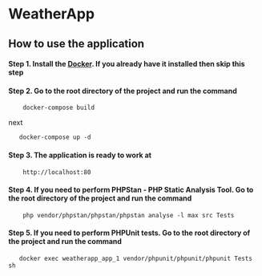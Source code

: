 # WeatherApp
## How to use the application
#### Step 1. Install the [Docker](https://www.docker.com/). If you already have it installed then skip this step
#### Step 2. Go to the root directory of the project and run the command
```
    docker-compose build
```
next
```
   docker-compose up -d
```
#### Step 3. The application is ready to work at
```
    http://localhost:80
```
#### Step 4. If you need to perform PHPStan - PHP Static Analysis Tool. Go to the root directory of the project and run the command
```
    php vendor/phpstan/phpstan/phpstan analyse -l max src Tests
```
#### Step 5. If you need to perform PHPUnit tests. Go to the root directory of the project and run the command
```
   docker exec weatherapp_app_1 vendor/phpunit/phpunit/phpunit Tests sh

```
